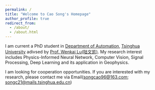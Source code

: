 ```yaml
---
permalink: /
title: "Welcome to Cao Song's Homepage"
author_profile: true
redirect_from: 
  - /about/
  - /about.html
---
```


I am current a PhD student in [Department of Automation](https://www.au.tsinghua.edu.cn/), [Tsinghua University](https://www.tsinghua.edu.cn/) adivsed by [Prof. Wenkai Lu](https://www.au.tsinghua.edu.cn/info/1096/1541.htm)[(陆文凯)](https://www.au.tsinghua.edu.cn/info/1096/1541.htm). My research interest includes Physics-Informed Neural Network, Computer Vision, Signal Processing, Deep Learning and its application in Geophysics.

I am looking for cooperation opportunities. If you are interested with my research, please contact me via Email(songcao96@163.com; songc21@mails.tsinghua.edu.cn)
